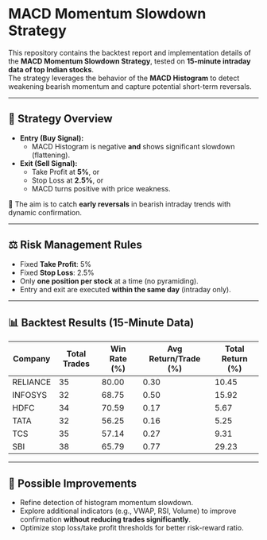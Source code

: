 # MACD Momentum Slowdown Strategy

This repository contains the backtest report and implementation details of the **MACD Momentum Slowdown Strategy**, tested on **15-minute intraday data of top Indian stocks**.  
The strategy leverages the behavior of the **MACD Histogram** to detect weakening bearish momentum and capture potential short-term reversals.

---

## 📌 Strategy Overview
- **Entry (Buy Signal):**
  - MACD Histogram is negative **and** shows significant slowdown (flattening).
- **Exit (Sell Signal):**
  - Take Profit at **5%**, or  
  - Stop Loss at **2.5%**, or  
  - MACD turns positive with price weakness.

🔹 The aim is to catch **early reversals** in bearish intraday trends with dynamic confirmation.

---

## ⚖️ Risk Management Rules
- Fixed **Take Profit**: 5%  
- Fixed **Stop Loss**: 2.5%  
- Only **one position per stock** at a time (no pyramiding).  
- Entry and exit are executed **within the same day** (intraday only).  

---

## 📊 Backtest Results (15-Minute Data)

| Company   | Total Trades | Win Rate (%) | Avg Return/Trade (%) | Total Return (%) |
|-----------|--------------|--------------|----------------------|------------------|
| RELIANCE  | 35           | 80.00        | 0.30                 | 10.45            |
| INFOSYS   | 32           | 68.75        | 0.50                 | 15.92            |
| HDFC      | 34           | 70.59        | 0.17                 | 5.67             |
| TATA      | 32           | 56.25        | 0.16                 | 5.25             |
| TCS       | 35           | 57.14        | 0.27                 | 9.31             |
| SBI       | 38           | 65.79        | 0.77                 | 29.23            |

---

## 🚀 Possible Improvements
- Refine detection of histogram momentum slowdown.  
- Explore additional indicators (e.g., VWAP, RSI, Volume) to improve confirmation **without reducing trades significantly**.  
- Optimize stop loss/take profit thresholds for better risk-reward ratio.
